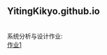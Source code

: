 ## YitingKikyo.github.io

<br>系统分析与设计作业:
<br>   [作业1](https://github.com/YitingKikyo/YitingKikyo.github.io/blob/master/_post/SystemAnalysis/hw1)
